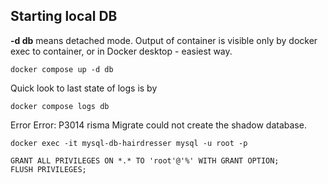 ## Starting local DB

**-d db** means detached mode. Output of container is visible only by docker exec to container, or in Docker desktop - easiest way.

```
docker compose up -d db
```

Quick look to last state of logs is by

```
docker compose logs db
```

Error Error: P3014 risma Migrate could not create the shadow database.

```
docker exec -it mysql-db-hairdresser mysql -u root -p
```

```
GRANT ALL PRIVILEGES ON *.* TO 'root'@'%' WITH GRANT OPTION;
FLUSH PRIVILEGES;
```
